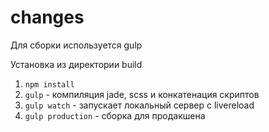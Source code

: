 # changes

Для сборки используется gulp

Установка из директории build
1. `npm install`
2. `gulp` - компиляция jade, scss и конкатенация скриптов
2. `gulp watch` - запускает локальный сервер с livereload
3. `gulp production` - сборка для продакшена
